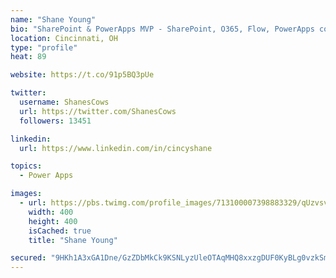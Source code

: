 ```yaml
---
name: "Shane Young"
bio: "SharePoint & PowerApps MVP - SharePoint, O365, Flow, PowerApps consulting? @PowerApps911 | Pure Snark? You found it."
location: Cincinnati, OH
type: "profile"
heat: 89

website: https://t.co/91p5BQ3pUe

twitter:
  username: ShanesCows
  url: https://twitter.com/ShanesCows
  followers: 13451

linkedin:
  url: https://www.linkedin.com/in/cincyshane

topics:
  - Power Apps

images:
  - url: https://pbs.twimg.com/profile_images/713100007398883329/qUzvsvQ3_400x400.jpg
    width: 400
    height: 400
    isCached: true
    title: "Shane Young"

secured: "9HKh1A3xGA1Dne/GzZDbMkCk9KSNLyzUleOTAqMHQ8xxzgDUF0KyBLg0vzkSmwf6BneaCeaF2wA51XWRHY3uly6TvKan8a5DEBYZNK2CTTgk6ajfFFt53WN55CaC39tIoKt9pP6EtaSAgumdpzQGRYv9ALQPTJUC95aanLQnNj8X8EgP+tSg3vat1LIBchiThUDpKG8gS4Uphz0m40D9K5TopndkVw2AFvDpeHGaT970LMxsK5OhSfsFFCIpneWhHa7PrVFGq+mO/WbmwjdT3YFmopKKZAelbz4JA1/FlvD1sYaDIbPAKVrFT2+rVQzSIUeN/YfW9z79Xm0jGfsL5n8oVth4AXtakGqKjRvBfCz9USiw/JkTbvul06IAb+utMI0xe/SkqvZDfHt1cmUeHWPLaUmj1lDYdrZcblN8Zjg=;LHTBZYYP4qTIuoR/LJc6tA=="
---
```


